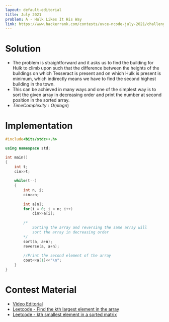 ```yaml
---
layout: default-editorial
title: July 2021
problem: A - Hulk Likes It His Way
link: https://www.hackerrank.com/contests/uvce-ncode-july-2021/challenges/a-hulk-likes-it-his-way
---
```

# Solution

- The problem is straightforward and it asks us to find the building for Hulk to climb upon such that the difference between the heights of the buildings on which Tesseract is present and on which Hulk is present is minimum, which indirectly means we have to find the second highest building in the town.
- This can be achieved in many ways and one of the simplest way is to sort the given array in decreasing order and print the number at second position in the sorted array.
- $Time Complexity: O(nlogn)$

$$$$

# Implementation

```cpp
#include<bits/stdc++.h>

using namespace std;

int main()
{
    int t;
    cin>>t;
    
    while(t--)
    {
        int n, i;
        cin>>n;
        
        int a[n];
        for(i = 0; i < n; i++)
            cin>>a[i];
            
        /*
            Sorting the array and reversing the same array will
            sort the array in decreasing order
        */
        sort(a, a+n);
        reverse(a, a+n);
        
        //Print the second element of the array
        cout<<a[1]<<"\n";
    }
}
```

$$$$

# Contest Material

- [Video Editorial](https://www.youtube.com/watch?v=e0hpya05vo8&list=PLMk3wkBiPDIEQS59Ox7il1QH-w6TqCZY8)
- [Leetcode - Find the kth largest element in the array](https://leetcode.com/problems/kth-largest-element-in-an-array/)
- [Leetcode - kth smallest element in a sorted matrix](https://leetcode.com/problems/kth-smallest-element-in-a-sorted-matrix/)
